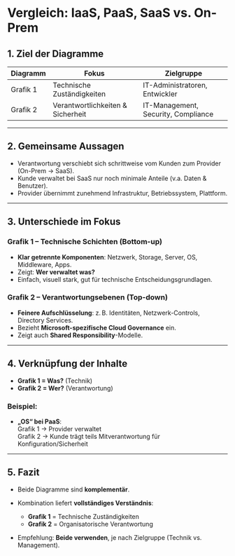 # Vergleich: IaaS, PaaS, SaaS vs. On-Prem

## 1. Ziel der Diagramme

| Diagramm | Fokus | Zielgruppe |
|----------|-------|------------|
| Grafik 1 | Technische Zuständigkeiten | IT-Administratoren, Entwickler |
| Grafik 2 | Verantwortlichkeiten & Sicherheit | IT-Management, Security, Compliance |

---

## 2. Gemeinsame Aussagen

- Verantwortung verschiebt sich schrittweise vom Kunden zum Provider (On-Prem → SaaS).
- Kunde verwaltet bei SaaS nur noch minimale Anteile (v.a. Daten & Benutzer).
- Provider übernimmt zunehmend Infrastruktur, Betriebssystem, Plattform.

---

## 3. Unterschiede im Fokus

### Grafik 1 – Technische Schichten (Bottom-up)

- **Klar getrennte Komponenten**: Netzwerk, Storage, Server, OS, Middleware, Apps.
- Zeigt: **Wer verwaltet was?**
- Einfach, visuell stark, gut für technische Entscheidungsgrundlagen.

### Grafik 2 – Verantwortungsebenen (Top-down)

- **Feinere Aufschlüsselung**: z. B. Identitäten, Netzwerk-Controls, Directory Services.
- Bezieht **Microsoft-spezifische Cloud Governance** ein.
- Zeigt auch **Shared Responsibility**-Modelle.

---

## 4. Verknüpfung der Inhalte

- **Grafik 1 = Was?** (Technik)  
- **Grafik 2 = Wer?** (Verantwortung)

### Beispiel:
- **„OS“ bei PaaS**:  
  Grafik 1 → Provider verwaltet  
  Grafik 2 → Kunde trägt teils Mitverantwortung für Konfiguration/Sicherheit

---

## 5. Fazit

- Beide Diagramme sind **komplementär**.
- Kombination liefert **vollständiges Verständnis**:
  - **Grafik 1** = Technische Zuständigkeiten  
  - **Grafik 2** = Organisatorische Verantwortung

- Empfehlung: **Beide verwenden**, je nach Zielgruppe (Technik vs. Management).
